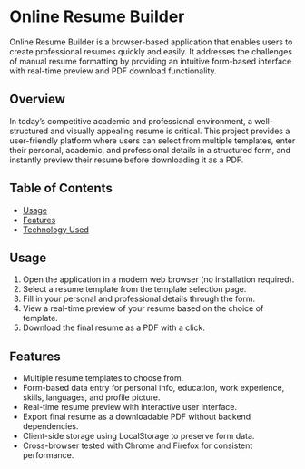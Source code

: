# Online Resume Builder

Online Resume Builder is a browser-based application that enables users to create professional resumes quickly and easily. It addresses the challenges of manual resume formatting by providing an intuitive form-based interface with real-time preview and PDF download functionality.

## Overview

In today’s competitive academic and professional environment, a well-structured and visually appealing resume is critical. This project provides a user-friendly platform where users can select from multiple templates, enter their personal, academic, and professional details in a structured form, and instantly preview their resume before downloading it as a PDF.

## Table of Contents

- [Usage](#usage)  
- [Features](#features)  
- [Technology Used](#technology-used)

## Usage

1. Open the application in a modern web browser (no installation required).  
2. Select a resume template from the template selection page.  
3. Fill in your personal and professional details through the form.  
4. View a real-time preview of your resume based on the choice of template.  
5. Download the final resume as a PDF with a click.


## Features

- Multiple resume templates to choose from.  
- Form-based data entry for personal info, education, work experience, skills, languages, and profile picture.  
- Real-time resume preview with interactive user interface.  
- Export final resume as a downloadable PDF without backend dependencies.  
- Client-side storage using LocalStorage to preserve form data.  
- Cross-browser tested with Chrome and Firefox for consistent performance.
